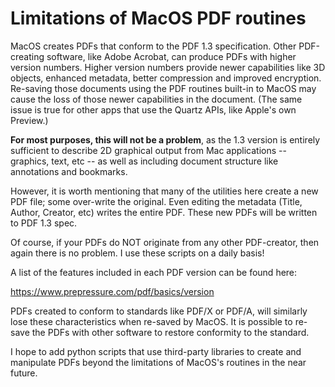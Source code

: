 # Limitations of MacOS PDF routines

MacOS creates PDFs that conform to the PDF 1.3 specification. Other PDF-creating software, like Adobe Acrobat, can produce PDFs with higher version numbers. Higher version numbers provide newer capabilities like 3D objects, enhanced metadata, better compression and improved encryption. Re-saving those documents using the PDF routines built-in to MacOS may cause the loss of those newer capabilities in the document. (The same issue is true for other apps that use the Quartz APIs, like Apple's own Preview.)

**For most purposes, this will not be a problem**, as the 1.3 version is entirely sufficient to describe 2D graphical output from Mac applications -- graphics, text, etc -- as well as including document structure like annotations and bookmarks.

However, it is worth mentioning that many of the utilities here create a new PDF file; some over-write the original. Even editing the metadata (Title, Author, Creator, etc) writes the entire PDF. These new PDFs will be written to PDF 1.3 spec.

Of course, if your PDFs do NOT originate from any other PDF-creator, then again there is no problem. I use these scripts on a daily basis!

A list of the features included in each PDF version can be found here:  

https://www.prepressure.com/pdf/basics/version

PDFs created to conform to standards like PDF/X or PDF/A, will similarly lose these characteristics when re-saved by MacOS. It is possible to re-save the PDFs with other software to restore conformity to the standard.

I hope to add python scripts that use third-party libraries to create and manipulate PDFs beyond the limitations of MacOS's routines in the near future.
